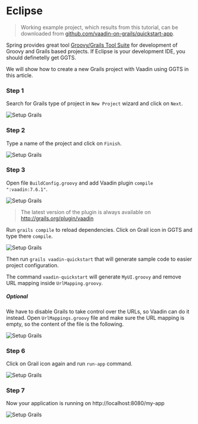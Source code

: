 # Eclipse

> Working example project, which results from this tutorial, can be downloaded from [github.com/vaadin-on-grails/quickstart-app](https://github.com/vaadin-on-grails/quickstart-app).

Spring provides great tool [Groovy/Grails Tool Suite](http://spring.io/tools/ggts) for development of Groovy and Grails based projects. If Eclipse is your development IDE, you should definetelly get GGTS.

We will show how to create a new Grails project with Vaadin using GGTS in this article.

### Step 1

Search for Grails type of project in `New Project` wizard and click on `Next`.

![Setup Grails](http://vaadinongrails.com/book/1_1_4_new-project.png)

### Step 2

Type a name of the project and click on `Finish`.

![Setup Grails](http://vaadinongrails.com/book/1_1_4_project-name.png)

### Step 3

Open file `BuildConfig.groovy` and add Vaadin plugin `compile ":vaadin:7.6.1"`.

![Setup Grails](http://vaadinongrails.com/book/1_1_4_vaadin.png)

> The latest version of the plugin is always available on http://grails.org/plugin/vaadin

Run `grails compile` to reload dependencies. Click on Grail icon in GGTS and type there `compile`.

![Setup Grails](http://vaadinongrails.com/book/1_1_4_compile.png)

Then run `grails vaadin-quickstart` that will generate sample code to easier project configuration.

The command `vaadin-quickstart` will generate `MyUI.groovy` and remove URL mapping inside `UrlMapping.groovy`.

##### Optional

We have to disable Grails to take control over the URLs, so Vaadin can do it instead. Open `UrlMappings.groovy` file and make sure the URL mapping is empty, so the content of the file is the following.

![Setup Grails](http://vaadinongrails.com/book/1_1_4_urlmapping.png)

### Step 6

Click on Grail icon again and run `run-app` command.

![Setup Grails](http://vaadinongrails.com/book/1_1_4_run-app.png)

### Step 7

Now your application is running on http://localhost:8080/my-app

![Setup Grails](http://vaadinongrails.com/book/1_1_4_running.png)

